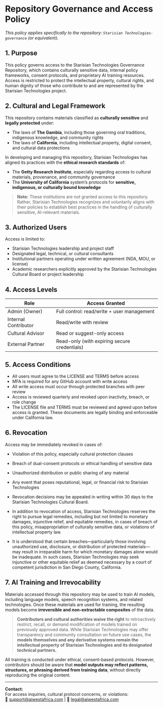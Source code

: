 # Repository Governance and Access Policy

_This policy applies specifically to the repository: `Starisian Technologies-governance` (or equivalent)._

## 1. Purpose

This policy governs access to the Starisian Technologies Governance Repository, which contains culturally sensitive data, internal policy frameworks, consent protocols, and proprietary AI training resources. Access is restricted to protect the intellectual property, cultural rights, and human dignity of those who contribute to and are represented by the Starisian Technologies project.

## 2. Cultural and Legal Framework

This repository contains materials classified as **culturally sensitive** and **legally protected** under:

- The laws of **The Gambia**, including those governing oral traditions, indigenous knowledge, and community rights
- The laws of **California**, including intellectual property, digital consent, and cultural data protections

In developing and managing this repository, Starisian Technologies has aligned its practices with the **ethical research standards** of:

- The **Getty Research Institute**, especially regarding access to cultural materials, provenance, and community governance
- The **University of California** system’s protocols for **sensitive, indigenous, or culturally bound knowledge**

> **Note:** These institutions are not granted access to this repository. Rather, Starisian Technologies recognizes and voluntarily aligns with their policies to establish best practices in the handling of culturally sensitive, AI-relevant materials.

## 3. Authorized Users

Access is limited to:

- Starisian Technologies leadership and project staff
- Designated legal, technical, or cultural consultants
- Institutional partners operating under written agreement (NDA, MOU, or license)
- Academic researchers explicitly approved by the Starisian Technologies Cultural Board or project leadership

## 4. Access Levels

| Role                  | Access Granted                     |
|-----------------------|------------------------------------|
| Admin (Owner)         | Full control: read/write + user management |
| Internal Contributor  | Read/write with review             |
| Cultural Advisor      | Read or suggest-only access        |
| External Partner      | Read-only (with expiring secure credentials) |

## 5. Access Conditions

- All users must agree to the LICENSE and TERMS before access
- MFA is required for any GitHub account with write access
- All write access must occur through protected branches with peer review
- Access is reviewed quarterly and revoked upon inactivity, breach, or role change
- The LICENSE file and TERMS must be reviewed and agreed upon before access is granted. These documents are legally binding and enforceable under California law.

## 6. Revocation

Access may be immediately revoked in cases of:

- Violation of this policy, especially cultural protection clauses
- Breach of dual-consent protocols or ethical handling of sensitive data
- Unauthorized distribution or public sharing of any material
- Any event that poses reputational, legal, or financial risk to Starisian Technologies
- Revocation decisions may be appealed in writing within 30 days to the Starisian Technologies Cultural Board.

- In addition to revocation of access, Starisian Technologies reserves the right to pursue legal remedies, including but not limited to monetary damages, injunctive relief, and equitable remedies, in cases of breach of this policy, misappropriation of culturally sensitive data, or violations of intellectual property law.
- It is understood that certain breaches—particularly those involving unauthorized use, disclosure, or distribution of protected materials—may result in irreparable harm for which monetary damages alone would be inadequate. In such cases, Starisian Technologies may seek injunctive or other equitable relief as deemed necessary by a court of competent jurisdiction in San Diego County, California.

## 7. AI Training and Irrevocability

Materials accessed through this repository may be used to train AI models, including language models, speech recognition systems, and related technologies. Once these materials are used for training, the resulting models become **irreversible and non-extractable composites** of the data.

> **Contributors and cultural authorities waive the right** to retroactively restrict, recall, or demand modification of models trained on previously approved data. While Starisian Technologies may offer transparency and community consultation on future use cases, the **models themselves and any derivative systems remain the intellectual property of Starisian Technologies and its designated technical partners.**

All training is conducted under ethical, consent-based protocols. However, contributors should be aware that **model outputs may reflect patterns, structures, or phrasing derived from training data**, without directly reproducing the original content.

---

**Contact:**  
For access inquiries, cultural protocol concerns, or violations:  
📧 support@aiwestafrica.com | 📧 legal@aiwestafrica.com
